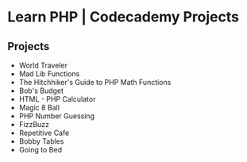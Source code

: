 # Learn PHP | Codecademy Projects

## Projects
- World Traveler
- Mad Lib Functions
- The Hitchhiker's Guide to PHP Math Functions
- Bob's Budget
- HTML - PHP Calculator
- Magic 8 Ball
- PHP Number Guessing
- FizzBuzz
- Repetitive Cafe
- Bobby Tables
- Going to Bed
